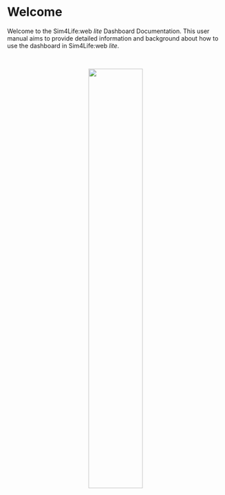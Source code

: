 # Welcome

Welcome to the Sim4Life:web *lite* Dashboard Documentation. This user manual aims to provide detailed information and background about how to use the dashboard in Sim4Life:web *lite*.

<br>
<p align="center">
  <img src="https://raw.githubusercontent.com/ZurichMedTech/s4l-assets/main/app/lite/logo/s4llite_zmt-white.svg" width="50%" />
</p>
